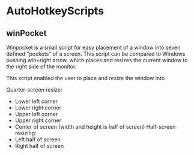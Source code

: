# AutoHotkeyScripts

winPocket
---

Winpocket is a small script for easy placement of a window into seven defined "pockets" of a screen. This script can be compared to Windows pushing win+right arrow, which places and resizes the current window to the right side of the monitor. 

This script enabled the user to place and resize the window into

Quarter-screen resize:
* Lower left corner
* Lower right corner
* Upper left corner
* Upper right corner
* Center of screen (width and height is half of screen)
Half-screen resizing:
* Left half of screen
* Right half of screen
